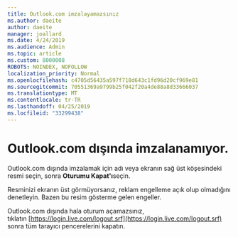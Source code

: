 ```yaml
---
title: Outlook.com imzalayamazsınız
ms.author: daeite
author: daeite
manager: joallard
ms.date: 4/24/2019
ms.audience: Admin
ms.topic: article
ms.custom: 8000008
ROBOTS: NOINDEX, NOFOLLOW
localization_priority: Normal
ms.openlocfilehash: c4705d56435a597f718d643c1fd96d20cf969e81
ms.sourcegitcommit: 70551369a9799b25f042f20a4de88a8d33666037
ms.translationtype: MT
ms.contentlocale: tr-TR
ms.lasthandoff: 04/25/2019
ms.locfileid: "33299438"
---
```

# <a name="unable-to-sign-out-of-outlookcom"></a>Outlook.com dışında imzalanamıyor.

Outlook.com dışında imzalamak için adı veya ekranın sağ üst köşesindeki resmi seçin, sonra **Oturumu Kapat'ı**seçin.

Resminizi ekranın üst görmüyorsanız, reklam engelleme açık olup olmadığını denetleyin. Bazen bu resim gösterme gelen engeller.

Outlook.com dışında hala oturum açamazsınız, tıklatın [https://login.live.com/logout.srf](https://login.live.com/logout.srf) sonra tüm tarayıcı pencerelerini kapatın.